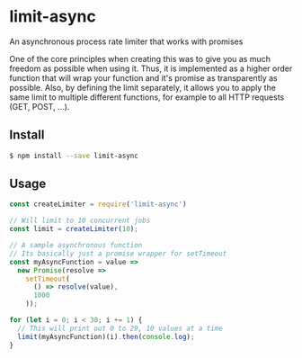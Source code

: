 # limit-async
An asynchronous process rate limiter that works with promises

One of the core principles when creating this was to give you as much freedom as possible when using it. Thus, it is implemented as a higher order function that will wrap your function and it's promise as transparently as possible. Also, by defining the limit separately, it allows you to apply the same limit to multiple different functions, for example to all HTTP requests (GET, POST, ...).


## Install

```bash
$ npm install --save limit-async
```


## Usage

```javascript
const createLimiter = require('limit-async')

// Will limit to 10 concurrent jobs
const limit = createLimiter(10);

// A sample asynchronous function
// Its basically just a promise wrapper for setTimeout
const myAsyncFunction = value =>
  new Promise(resolve =>
    setTimeout(
      () => resolve(value),
      1000
    ));

for (let i = 0; i < 30; i += 1) {
  // This will print out 0 to 29, 10 values at a time
  limit(myAsyncFunction)(i).then(console.log);
}
```
